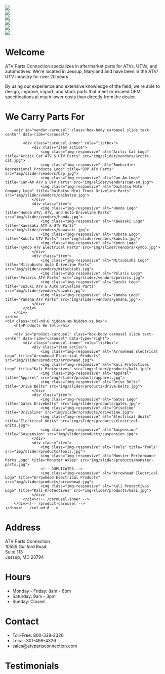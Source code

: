 <div class="row">
    <div class="col-md-8 hidden-sm hidden-xs">
        <div id="action-shots-carousel" class="carousel slide col-centered" data-ride="carousel">
            <div class="carousel-inner" role="listbox">
                <div class="item active">
                    <img class="img-responsive" src="img/action-shots/0.jpg">
                </div>
                <div class="item">
                    <img class="img-responsive" src="img/action-shots/1.jpg">
                </div>
                <div class="item">
                    <img class="img-responsive" src="img/action-shots/2.jpg">
                </div>
                <div class="item">
                    <img class="img-responsive" src="img/action-shots/3.jpg">
                </div>
                <div class="item">
                    <img class="img-responsive" src="img/action-shots/4.jpg">
                </div>
                <div class="item">
                    <img class="img-responsive" src="img/action-shots/5.jpg">
                </div>
            </div>
        </div>
    </div>
    <div class="col-md-4 col-sm-12 box">
        <h1>Welcome</h1>
        <div class="box-body">
            <p>
                ATV Parts Connection specializes in aftermarket parts for ATVs, UTVs, and automotives. We're located in Jessup, Maryland and have been in the ATV/ UTV industry for over 20 years.
            </p>
            <p>
                By using our experience and extensive knowledge of the field, we're able to design, improve, import, and stock parts that meet or exceed OEM specifications at much lower costs than directly from the dealer.
            </p>
        </div>
    </div>
</div>

<div class="row">
    <div class="col-md-6 hidden-sm hidden-xs box">
        <h1>We Carry Parts For</h1>

        <div id="vendor-carousel" class="box-body carousel slide text-center" data-ride="carousel">

            <div class="carousel-inner" role="listbox">
                <div class="item active">
                    <img class="img-responsive" alt="Arctic Cat Logo" title="Arctic Cat ATV & UTV Parts" src="img/slider/vendors/arctic-cat.jpg">
                    <img class="img-responsive" alt="Bombardier Recreational Products Logo" title="BRP ATV Parts" src="img/slider/vendors/brp.jpg">
                    <img class="img-responsive" alt="Can-Am Logo" title="Can-Am ATV & UTV Parts" src="img/slider/vendors/can-am.jpg">
                    <img class="img-responsive" alt="Daihatsu Motor Company Logo" title="Daihatsu Mini Truck Driveline Parts" src="img/slider/vendors/daihatsu.jpg">
                </div>
                <div class="item">
                    <img class="img-responsive" alt="Honda Logo" title="Honda ATV, UTV, and Auto Driveline Parts" src="img/slider/vendors/honda.jpg">
                    <img class="img-responsive" alt="Kawasaki Logo" title="Kawasaki ATV & UTV Parts" src="img/slider/vendors/kawasaki.jpg">
                    <img class="img-responsive" alt="Kubota Logo" title="Kubota UTV Parts" src="img/slider/vendors/kubota.jpg">
                    <img class="img-responsive" alt="Kymco Logo" title="Kymco ATV Electrical Parts" src="img/slider/vendors/kymco.jpg">
                </div>
                <div class="item">
                    <img class="img-responsive" alt="Mitsubishi Logo" title="Mitsubishi Auto Driveline Parts" src="img/slider/vendors/mitsubishi.jpg">
                    <img class="img-responsive" alt="Polaris Logo" title="Polaris ATV Parts" src="img/slider/vendors/polaris.jpg">
                    <img class="img-responsive" alt="Suzuki Logo" title="Suzuki ATV & Auto Driveline Parts"  src="img/slider/vendors/suzuki.jpg">
                    <img class="img-responsive" alt="Yamaha Logo" title="Yamaha ATV Parts" src="img/slider/vendors/yamaha.jpg">
                </div>
            </div>
        </div>
    </div>
    <div class="col-md-6 hidden-sm hidden-xs box">
        <h1>Products We Sell</h1>

        <div id="product-carousel" class="box-body carousel slide text-center" data-ride="carousel" data-type="right">
            <div class="carousel-inner" role="listbox">
                <div class="item active">
                    <img class="img-responsive" alt="Arrowhead Electrical Logo" title="Arrowhead Electrical Products" src="img/slider/products/arrowhead.jpg">
                    <img class="img-responsive" alt="Kali Protectives Logo" title="Kali Protectives" src="img/slider/products/kali.jpg">
                    <img class="img-responsive" alt="Apparel" title="Apparel" src="img/slider/products/apparel.jpg">
                    <img class="img-responsive" alt="Drive Belts" title="Drive Belts" src="img/slider/products/drive-belts.jpg">
                </div>
                <div class="item">
                    <img class="img-responsive" alt="Gates Logo" title="Gates Drivebelts" src="img/slider/products/gates.jpg">
                    <img class="img-responsive" alt="Driveline" title="Driveline" src="img/slider/products/driveline.jpg">
                    <img class="img-responsive" alt="Electrical Units" title="Electrical Units" src="img/slider/products/electrical-units.jpg">
                    <img class="img-responsive" alt="Suspension" title="Suspension" src="img/slider/products/suspension.jpg">
                </div>
                <div class="item">
                    <img class="img-responsive" alt="Tools" title="Tools" src="img/slider/products/tools.jpg">
                    <img class="img-responsive" alt="Monster Performance Parts Logo" title="Monster Axles" src="img/slider/products/monster-parts.jpg">
                    <!-- DUPLICATES -->
                    <img class="img-responsive" alt="Arrowhead Electrical Logo" title="Arrowhead Electrical Products" src="img/slider/products/arrowhead.jpg">
                    <img class="img-responsive" alt="Kali Protectives Logo" title="Kali Protectives" src="img/slider/products/kali.jpg">
                </div>
            </div><!-- /carousel-inner -->
        </div><!-- /product-carousel -->
    </div><!-- /col-md-6 -->
</div><!-- /row -->

<div class="row footer">
    <div class="col-sm-3">
        <h1>Address</h1>
        ATV Parts Connection<br>
        10555 Guilford Road<br>
        Suite 113<br>
        Jessup, MD 20794
    </div>
    <div class="col-sm-3">
        <h1>Hours</h1>
        <ul>
            <li>Monday - Friday: 8am - 6pm
            <li>Saturday: 9am - 3pm
            <li>Sunday: Closed
        </ul>
    </div>
    <div class="col-sm-3">
        <h1>Contact</h1>
        <ul>
            <li>Toll-Free: 800-338-2326
            <li>Local: 301-498-4326
            <li><a href="mailto:sales@atvpartsconnection.com">sales@atvpartsconnection.com</a>
        </ul>
    </div>
    <div class="col-sm-3">
        <h1>Testimonials</h1>
        <div id="testimonials"><!-- Populated by JS --></div>
    </div>
</div>
